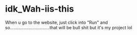 # idk_Wah-iis-this

When u go to the website, just click into "Run" and so................................that will be bull shit but it's my project lol
